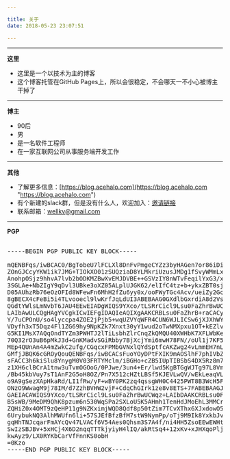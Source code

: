 ```yaml
---

title: 关于
date: 2018-05-23 23:07:51

---
```



----------
**这里**

- 这里是一个以技术为主的博客    
- 这个博客托管在GitHub Pages上，所以会很稳定，不会哪天一不小心被博主干掉了


----------
**博主**

- 90后
- 男
- 是一名软件工程师
- 在一家互联网公司从事服务端开发工作

----------
**其他**

- 了解更多信息：[https://blog.acehalo.com](https://blog.acehalo.com "https://blog.acehalo.com")
- 有个新建的slack群，但是没有什么人，欢迎加入：[邀请链接](https://join.slack.com/t/masaka-halo/shared_invite/enQtNTc0MTE5NDcxNDU4LWUyMzc3NDdiZTRmOGUyMmU4YjRkOTMwYjEzNGIyNGFlODQwMjM5Zjk1ZTVkY2I4NmZkOTQzNWE0NjViNzg1NjM)
- 联系邮箱：wellkv@gmail.com


----------
**PGP**
<pre>

-----BEGIN PGP PUBLIC KEY BLOCK-----

mQENBFqs/iwBCAC0/BgTobeU7lFCLXl8DnFvPmgeCYZz3byHAGen7or86iDic3z7
ZOnGJCcyYKW1ik7JMG+TIOkXO01zSUQziaD8YLMkriUzusJMDg1fSvyWMmLxoPSQ
AnohpOSjz9hhvA7lvb2bODKMZBwXvEMJDVBE++GSVzIY8nWTvFeqilYxG3/x3Wkf
3SGLAe+NbZIgY9qDvl3UBke3oXZ05ALplUJGK62/elIfC4tz+b+ykxZBT0sj3+9i
D05AUhzRb76eOzOFId8WFewFn6MhH2fZu6yy0x/ooFWyTGc4Acv/ueiZy2GcM6bp
8gBECX4cFeBi5i4TLvooecl9lwKrfJqLdUI3ABEBAAG0GXdlbGxrdiA8d2VsbGt2
QGdtYWlsLmNvbT6JAU4EEwEIADgWIQS9YXco/tLSRrCicl9Lsu0FaZhrBwUCWqz+
LAIbAwULCQgHAgYVCgkICwIEFgIDAQIeAQIXgAAKCRBLsu0FaZhrB+raCACyICU2
Y/7uCPOnU/so4lyccpa4ZOE2jPjb5+wqUZVYqWFR4CUN6WJLICSw6jXJXhWY4m9U
VDyfh3xT5Dqz4Fl1ZG69hy9NpKZk7Xnxt30yY1wud2oTwNMXpxu1OT+kEZlvoDxk
G5KI1MsX7AQqOndTYZm3PWHTJ2lTiLsbhZlrCnqZkQMQU40XWHbK7XFLWbKervyD
70Q32rO3uB6pMkJ3d+GnKMadvSGiRbby7BjXcjYmi6mwH78FN//oUl1j7KF533UV
MEp4QUnAn4A4mZwkC2ufg/CGqcxFPMbGVNxlQYdSptfcAKZwg24vLmmEH7nLJnUF
GMfjJBQK6cGROyQouQENBFqs/iwBCACsFuoYOyDPtFXIK9mAOSlhF7phIVbZP8H2
sFACC3h6kiSlu8YnygM0V03FRTYMclm/iBGHo+cZB5IUpTIBSbS4DX5Rz8m7n4gA
z1XH6clBCrA1tnw3uTvmOGOoG/0PJwe/3un4+Er/lwd5KgBTGgWJTg97L8VmA8k+
/Bb45kbVuy7sT1AnF2G5oH8OZ/Pn7X512cHZtLBSf5KJEVLwQV/wEkLeaqVLDqk+
o9A9gSezXApHkaRd/LI1fRw/yF+wBY0PK2zq4qssgWH0C4425PWT8B3WcH5FkVSF
ONzO9WwagM9j78IM/d7ZzhBVHW2vjF+CdqChGIrk1ze8v8ETS+7FABEBAAGJATYE
GAEIACAWIQS9YXco/tLSRrCicl9Lsu0FaZhrBwUCWqz+LAIbDAAKCRBLsu0FaZhr
B5sWB/9MeDM9QhK8pzum6n530WqSPa2SXLoU5K5AHmh1TenHdJMoEhL3MMCrf8G4
ZQHiZ0x4OMT9zQeHP11g9NZKximjWQD8Qdf8p50tZim7TCvXThx6XJxdowO5ogrA
6UrybukNQ3AlhMWUfn6li+57SJEfBfzBfM7stW9NymPp/oTj9M9Ik8YxkbJvdeNU
gqHhTNJcqarFmAYcQv47LVACf6V54Aes0Qhsm3S7A4f/ni4HH5ZsoEEwEWHtFGPm
SwIzSBJBv+5xHCj4X6D2nqqTTTkjyiyH4lIQ/akRtSq4+12xKv+xJHXqoPljHCmw
kwAyz9/LX0RYKbCarVfFnnKS0obH
=0Kzo
-----END PGP PUBLIC KEY BLOCK-----

</pre>